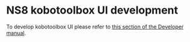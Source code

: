 # NS8 kobotoolbox UI development

To develop kobotoolbox UI please refer to [this section of the Developer manual](https://nethserver.github.io/ns8-core/ui/modules/#module-ui-development).
